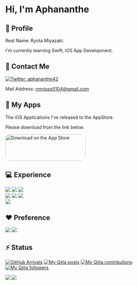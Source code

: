 # Hi, I'm Aphananthe


## 👤 Profile

Real Name: Ryota Miyazaki.<br>

I'm currently learning Swift, iOS App Development.<br>


## 📩 Contact Me

<p>
  <a href="https://twitter.com/aphananthe42" target="_blank">
    <img alt="Twitter: aphananthe42" src="https://img.shields.io/twitter/follow/aphananthe42.svg?style=social" />
  </a>
</p>

Mail Address: rmnisso0104@gmail.com


## 📱 My Apps

The iOS Applications I've released to the AppStore.<br>

Please download from the link below.

<a href="https://apps.apple.com/us/developer/ryota-miyazaki/id1521398191?itsct=apps_box&amp;itscg=30200" style="display: inline-block; overflow: hidden; border-top-left-radius: 13px; border-top-right-radius: 13px; border-bottom-right-radius: 13px; border-bottom-left-radius: 13px; width: 250px; height: 83px;"><img src="https://tools.applemediaservices.com/api/badges/download-on-the-app-store/black/en-US?size=250x83&h=fdf6618051739407931f48edd9e98248" alt="Download on the App Store" style="border-top-left-radius: 13px; border-top-right-radius: 13px; border-bottom-right-radius: 13px; border-bottom-left-radius: 13px; width: 250px; height: 83px;"></a>


## 💻 Experience

<a> <img src="https://img.shields.io/badge/Git-F05032.svg?&style=flat&logo=git&logoColor=white"/> </a>
<a> <img src="https://img.shields.io/badge/Github-181717.svg?&style=flat&logo=github&logoColor=white"/> </a> 
<a> <img src="https://img.shields.io/badge/Firebase-FFCA28.svg?&style=flat&logo=firebase&logoColor=black"/> </a> <br>
<a> <img src="https://img.shields.io/badge/TypeScript-007ACC.svg?&style=flat&logo=typescript&logoColor=white"> </a>
<a> <img src="https://img.shields.io/badge/Vue.js-4FC08D.svg?&style=flat&logo=vue.js&logoColor=white"> </a>
<a> <img src="https://img.shields.io/badge/NestJS-E0234E.svg?&style=flat&logo=NestJS&logoColor=white"> </a> <br>
<a> <img src="https://img.shields.io/badge/Swift-%23FA7343.svg?&style=flat&logo=swift&logoColor=white"/> </a>


## ❤️ Preference

<a> <img src="https://img.shields.io/badge/Apple-000000.svg?&style=flat&logo=apple&logoColor=white"/> </a>
<a> <img src="https://img.shields.io/badge/Raspberry Pi-A22846.svg?&style=flat&logo=raspberry-pi&logoColor=white"/> </a>


## ⚡️ Status

[![GitHub Arrivals](https://komarev.com/ghpvc/?username=aphananthe42)](https://github.com/aphananthe42) [![My Qiita posts](https://qiita-badge.apiapi.app/s/aphananthe42/posts.svg)](http://qiita.com/aphananthe42) [![My Qiita contributions](https://qiita-badge.apiapi.app/s/aphananthe42/contributions.svg)](http://qiita.com/aphananthe42) [![My Qiita followers](https://qiita-badge.apiapi.app/s/aphananthe42/followers.svg)](http://qiita.com/aphananthe42)

<a href="https://github.com/aphananthe42">
  <img align="left" src="https://github-readme-stats.vercel.app/api?username=aphananthe42&show_icons=true&count_private=true&theme=tokyonight" />
</a>

<a href="https://github.com/aphananthe42">
  <img align="left" src="https://github-readme-stats.vercel.app/api/top-langs/?username=aphananthe42&layout=compact&theme=tokyonight" />
</a>
